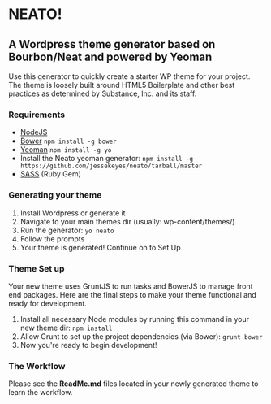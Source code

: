 # NEATO!
## A Wordpress theme generator based on Bourbon/Neat and powered by Yeoman

Use this generator to quickly create a starter WP theme for your project. The theme is loosely built around HTML5 Boilerplate and other best practices as determined by Substance, Inc. and its staff.

### Requirements
* [NodeJS](http://www.nodejs.org/download/)
* [Bower](http://bower.io/#install-bower) `npm install -g bower`
* [Yeoman](http://yeoman.io/) `npm install -g yo`
* Install the Neato yeoman generator: `npm install -g https://github.com/jessekeyes/neato/tarball/master`
* [SASS](http://sass-lang.com/install) (Ruby Gem)

### Generating your theme

1. Install Wordpress or generate it
2. Navigate to your main themes dir (usually: wp-content/themes/)
3. Run the generator: `yo neato`
4. Follow the prompts
5. Your theme is generated! Continue on to Set Up

### Theme Set up

Your new theme uses GruntJS to run tasks and BowerJS to manage front end packages. Here are the final steps to make your theme functional and ready for development.

1. Install all necessary Node modules by running this command in your new theme dir: `npm install`
2. Allow Grunt to set up the project dependencies (via Bower): `grunt bower`
3. Now you're ready to begin development!

### The Workflow

Please see the **ReadMe.md** files located in your newly generated theme to learn the workflow.